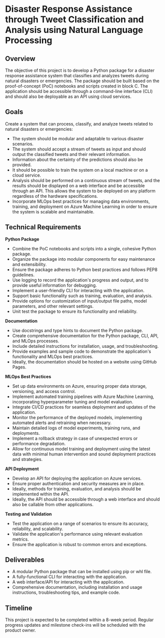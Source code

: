# Disaster Response Assistance through Tweet Classification and Analysis using Natural Language Processing

## Overview

The objective of this project is to develop a Python package for a disaster response assistance system that classifies and analyzes tweets during natural disasters or emergencies. The package should be built based on the proof-of-concept (PoC) notebooks and scripts created in block C. The application should be accessible through a command-line interface (CLI) and should also be deployable as an API using cloud services.

## Goals

Create a system that can process, classify, and analyze tweets related to natural disasters or emergencies:

- The system should be modular and adaptable to various disaster scenarios.
- The system should accept a stream of tweets as input and should output the classified tweets and their relevant information.
- Information about the certainty of the predictions should also be provided.
- It should be possible to train the system on a local machine or on a cloud service.
- Analysis should be performed on a continuous stream of tweets, and the results should be displayed on a web interface and be accessible through an API. This allows the system to be deployed on any platform regardless of the hardware specifications.
- Incorporate MLOps best practices for managing data environments, training, and deployment on Azure Machine Learning in order to ensure the system is scalable and maintainable.


## Technical Requirements

__Python Package__
- Combine the PoC notebooks and scripts into a single, cohesive Python package.
- Organize the package into modular components for easy maintenance and extensibility.
- Ensure the package adheres to Python best practices and follows PEP8 guidelines.
- Use logging to record the application's progress and output, and to provide useful information for debugging.
- Implement a user-friendly CLI for interacting with the application.
- Support basic functionality such as training, evaluation, and analysis.
- Provide options for customization of input/output file paths, model parameters, and other relevant settings.
- Unit test the package to ensure its functionality and reliability.

__Documentation__
- Use docstrings and type hints to document the Python package.
- Create comprehensive documentation for the Python package, CLI, API, and MLOps processes.
- Include detailed instructions for installation, usage, and troubleshooting.
- Provide examples and sample code to demonstrate the application's functionality and MLOps best practices.
- Ideally, the documentation should be hosted on a website using GitHub Pages.

__MLOps Best Practices__
- Set up data environments on Azure, ensuring proper data storage, versioning, and access control.
- Implement automated training pipelines with Azure Machine Learning, incorporating hyperparameter tuning and model evaluation.
- Integrate CI/CD practices for seamless deployment and updates of the application.
- Monitor the performance of the deployed models, implementing automated alerts and retraining when necessary.
- Maintain detailed logs of model experiments, training runs, and deployments.
- Implement a rollback strategy in case of unexpected errors or performance degradation.
- Allow for continuous model training and deployment using the latest data with minimal human intervention and sound deployment practices and strategies.

__API Deployment__
- Develop an API for deploying the application on Azure services.
- Ensure proper authentication and security measures are in place.
- Ideally, methods for training, evaluation, and analysis should be implemented within the API.
- Ideally, the API should be accessible through a web interface and should also be callable from other applications.

__Testing and Validation__
- Test the application on a range of scenarios to ensure its accuracy, reliability, and scalability.
- Validate the application's performance using relevant evaluation metrics.
- Ensure the application is robust to common errors and exceptions.

## Deliverables
- A modular Python package that can be installed using pip or whl file.
- A fully-functional CLI for interacting with the application.
- A web interface/API for interacting with the application.
- Comprehensive documentation, including installation and usage instructions, troubleshooting tips, and example code.

## Timeline

This project is expected to be completed within a 8-week period. Regular progress updates and milestone check-ins will be scheduled with the product owner.

